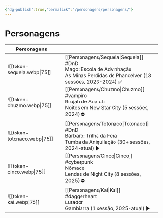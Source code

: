 ```yaml
---
{"dg-publish":true,"permalink":"/personagens/personagens/"}
---
```


# Personagens

| Personagens                  |     |                                                                                                                 |
| ---------------------------- | --- | --------------------------------------------------------------------------------------------------------------- |
| ![[token-sequela.webp\|75]]  |     | [[Personagens/Sequela\|Sequela]]<br>#DnD <br>Mago: Escola de Advinhação<br>As Minas Perdidas de Phandelver (13 sessões, 2023-2024) ✅ |
| ![[token-chuzmo.webp\|75]]   |     | [[Personagens/Chuzmo\|Chuzmo]]<br>#vampiro <br>Brujah de Anarch<br>Noites em New Star City (5 sessões, 2024) ⛔                      |
| ![[token-totonaco.webp\|75]] |     | [[Personagens/Totonaco\|Totonaco]]<br>#DnD<br>Bárbaro: Trilha da Fera<br>Tumba da Aniquilação (30+ sessões, 2024-atual) ▶️            |
| ![[token-cinco.webp\|75]]    |     | [[Personagens/Cinco\|Cinco]]<br>#cyberpunk <br>Nômade<br>Lendas de Night City (8 sessões, 2025) ⛔                                  |
| ![[token-kai.webp\|75]]      |     | [[Personagens/Kai\|Kai]]<br>#daggerheart <br>Lutador<br>Gambiarra (1 sessão, 2025-atual) ▶️                                      |



